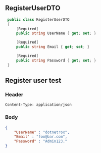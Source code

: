 ## RegisterUserDTO
```csharp
 public class RegisterUserDTO
 {
     [Required]
     public string UserName { get; set; }

     [Required]
     public string Email { get; set; }

     [Required]
     public string Password { get; set; }
 }
```
## Register user test
### Header
```
Content-Type: application/json
```
### Body
```json
{
    "UserName" : "dotnetrox",
    "Email" : "foo@bar.com",
    "Password" : "Admin123."
}
```
